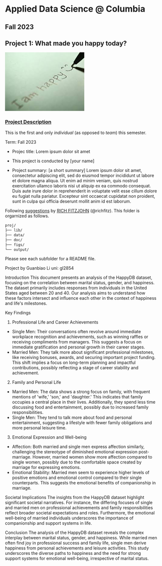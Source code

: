 # Applied Data Science @ Columbia
## Fall 2023
## Project 1: What made you happy today?

![image](figs/title.jpeg)

### [Project Description](doc/Proj1_desc.md)
This is the first and only *individual* (as opposed to *team*) this semester. 

Term: Fall 2023

+ Projec title: Lorem ipsum dolor sit amet
+ This project is conducted by [your name]

+ Project summary: [a short summary] Lorem ipsum dolor sit amet, consectetur adipiscing elit, sed do eiusmod tempor incididunt ut labore et dolore magna aliqua. Ut enim ad minim veniam, quis nostrud exercitation ullamco laboris nisi ut aliquip ex ea commodo consequat. Duis aute irure dolor in reprehenderit in voluptate velit esse cillum dolore eu fugiat nulla pariatur. Excepteur sint occaecat cupidatat non proident, sunt in culpa qui officia deserunt mollit anim id est laborum.

Following [suggestions](http://nicercode.github.io/blog/2013-04-05-projects/) by [RICH FITZJOHN](http://nicercode.github.io/about/#Team) (@richfitz). This folder is orgarnized as follows.

```
proj/
├── lib/
├── data/
├── doc/
├── figs/
└── output/
```

Please see each subfolder for a README file.

Project by Guanbiao Li
uni: gl2854

Introduction
This document presents an analysis of the HappyDB dataset, focusing on the correlation between marital status, gender, and happiness. The dataset primarily includes responses from individuals in the United States aged between 20 and 40. Our analysis aims to understand how these factors intersect and influence each other in the context of happiness and life's milestones.

Key Findings
1. Professional Life and Career Achievements
* Single Men: Their conversations often revolve around immediate workplace recognition and achievements, such as winning raffles or receiving compliments from managers. This suggests a focus on immediate gratification and personal growth in their career stages.
* Married Men: They talk more about significant professional milestones, like receiving bonuses, awards, and securing important project funding. This shift implies a focus on long-term planning and impactful contributions, possibly reflecting a stage of career stability and achievement.
2. Family and Personal Life
* Married Men: The data shows a strong focus on family, with frequent mentions of 'wife,' 'son,' and 'daughter.' This indicates that family occupies a central place in their lives. Additionally, they spend less time discussing food and entertainment, possibly due to increased family responsibilities.
* Single Men: They tend to talk more about food and personal entertainment, suggesting a lifestyle with fewer family obligations and more personal leisure time.
3. Emotional Expression and Well-being
* Affection: Both married and single men express affection similarly, challenging the stereotype of diminished emotional expression post-marriage. However, married women show more affection compared to single women, possibly due to the comfortable space created by marriage for expressing emotions.
* Emotional Stability: Married men seem to experience higher levels of positive emotions and emotional control compared to their single counterparts. This suggests the emotional benefits of companionship in marriage.

Societal Implications
The insights from the HappyDB dataset highlight significant societal narratives. For instance, the differing focuses of single and married men on professional achievements and family responsibilities reflect broader societal expectations and roles. Furthermore, the emotional well-being of married individuals underscores the importance of companionship and support systems in life.

Conclusion
The analysis of the HappyDB dataset reveals the complex interplay between marital status, gender, and happiness. While married men often find joy in professional success and family life, single men derive happiness from personal achievements and leisure activities. This study underscores the diverse paths to happiness and the need for strong support systems for emotional well-being, irrespective of marital status.
